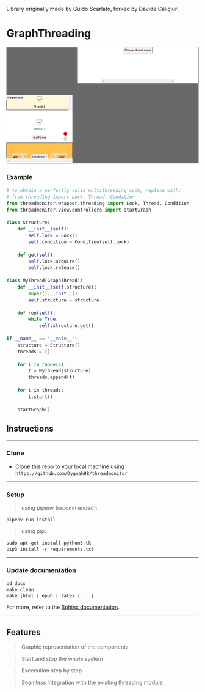 Library originally made by Guido Scarlato, forked by Davide Caligiuri.

# GraphThreading

![](resource/application.PNG)

### Example
``` python 
# to obtain a perfectly valid multithreading code, replace with:
# from threading import Lock, Thread, Condition
from threadmonitor.wrapper.threading import Lock, Thread, Condition
from threadmonitor.view.controllers import startGraph

class Structure:
    def __init__(self):
        self.lock = Lock()
        self.condition = Condition(self.lock)
    
    def get(self):
        self.lock.acquire()
        self.lock.release()

class MyThread(GraphThread):
    def __init__(self,structure):
        super().__init__()
        self.structure = structure

    def run(self):
        while True:
            self.structure.get()

if __name__ == "__main__":            
    structure = Structure()
    threads = []

    for i in range(4):
        t = MyThread(structure)
        threads.append(t)

    for t in threads:
        t.start()

    startGraph()
```
## Instructions
---
### Clone

- Clone this repo to your local machine using `https://github.com/Dygwah98/threadmonitor`
---
### Setup

> using pipenv (recommended):

```shell
pipenv run install
```

> using pip:

```shell
sudo apt-get install python3-tk
pip3 install -r requirements.txt 
```

---
### Update documentation

```shell
cd docs
make clean
make [html | epub | latex | ...] 
```
For more, refer to the [Sphinx documentation](https://www.sphinx-doc.org/en/master/man/sphinx-build.html).

---
## Features
> Graphic representation of the components

> Start and stop the whole system

> Excecution step by step 

> Seamless integration with the existing threading module